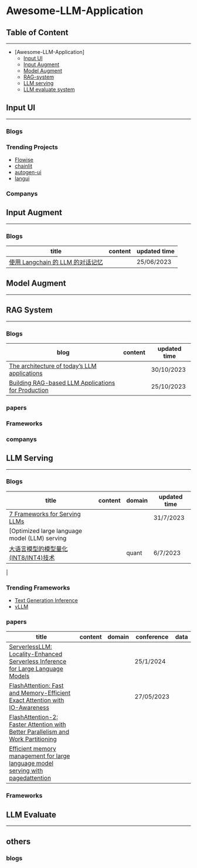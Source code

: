 # Awesome-LLM-Application

## Table of Content
-----

- [Awesome-LLM-Application]
  - [Input UI](#input-ui)
  - [Input Augment](#input-augment)
  - [Model Augment](#model-augment)
  - [RAG-system](#rag-system)
  - [LLM serving](#llm-serving)
  - [LLM evaluate system](#llm-evaluate-system)


## Input UI
----
### Blogs
### Trending Projects
- [Flowise](https://github.com/FlowiseAI/Flowise)
- [chainlit](https://github.com/Chainlit/chainlit)
- [autogen-ui](https://github.com/victordibia/autogen-ui)
- [langui](https://github.com/ahmadbilaldev/langui)
### Companys

## Input Augment
-----
### Blogs
|title|content|updated time|
|-----|-------|------------|
|[使用 Langchain 的 LLM 的对话记忆](https://zhuanlan.zhihu.com/p/639480745)||25/06/2023|

## Model Augment
----

## RAG System
-----
### Blogs
|blog|content|updated time
|-----|------|-------|
|[The architecture of today’s LLM applications](https://github.blog/2023-10-30-the-architecture-of-todays-llm-applications/)||30/10/2023
|[Building RAG-based LLM Applications for Production](https://www.anyscale.com/blog/a-comprehensive-guide-for-building-rag-based-llm-applications-part-1)||25/10/2023
### papers
### Frameworks


### companys

## LLM Serving
-----
### Blogs
|title|content|domain|updated time|
|-----|------|-------|-----------|
|[7 Frameworks for Serving LLMs](https://betterprogramming.pub/frameworks-for-serving-llms-60b7f7b23407)|||31/7/2023|
|[Optimized large language model (LLM) serving
|[大语言模型的模型量化(INT8/INT4)技术](https://zhuanlan.zhihu.com/p/627436535)||quant|6/7/2023|
|
### Trending Frameworks
- [Text Generation Inference](https://huggingface.co/docs/text-generation-inference/index)
- [vLLM](https://github.com/vllm-project/vllm)


### papers
|title|content|domain|conference|data|
|-----|-------|-------|----------|-----|
|[ServerlessLLM: Locality-Enhanced Serverless Inference for Large Language Models](https://arxiv.org/abs/2401.14351)|||25/1/2024|
|[FlashAttention: Fast and Memory-Efficient Exact Attention with IO-Awareness](https://arxiv.org/abs/2205.14135)|||27/05/2023|
|[FlashAttention-2: Faster Attention with Better Parallelism and Work Partitioning](https://arxiv.org/abs/2307.08691)||||
|[Efficient memory management for large language model serving with pagedattention](https://dl.acm.org/doi/pdf/10.1145/3600006.3613165)||||



### Frameworks

## LLM Evaluate
-----

## others

### blogs
